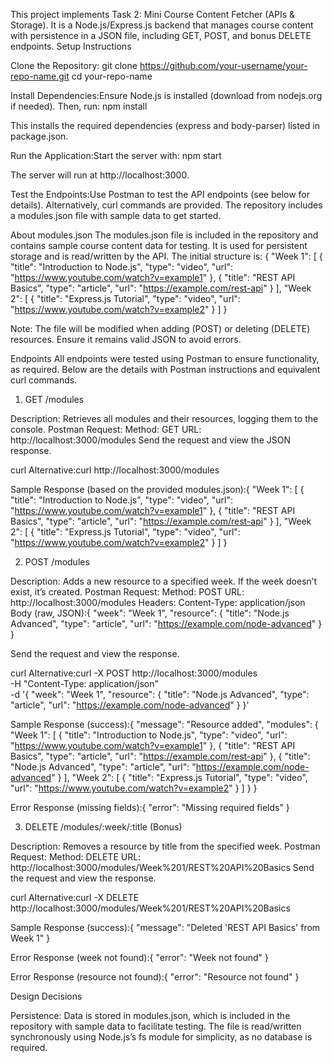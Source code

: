 This project implements Task 2: Mini Course Content Fetcher (APIs & Storage). It is a Node.js/Express.js backend that manages course content with persistence in a JSON file, including GET, POST, and bonus DELETE endpoints.
Setup Instructions

Clone the Repository:
git clone https://github.com/your-username/your-repo-name.git
cd your-repo-name


Install Dependencies:Ensure Node.js is installed (download from nodejs.org if needed). Then, run:
npm install

This installs the required dependencies (express and body-parser) listed in package.json.

Run the Application:Start the server with:
npm start

The server will run at http://localhost:3000.

Test the Endpoints:Use Postman to test the API endpoints (see below for details). Alternatively, curl commands are provided. The repository includes a modules.json file with sample data to get started.


About modules.json
The modules.json file is included in the repository and contains sample course content data for testing. It is used for persistent storage and is read/written by the API. The initial structure is:
{
  "Week 1": [
    {
      "title": "Introduction to Node.js",
      "type": "video",
      "url": "https://www.youtube.com/watch?v=example1"
    },
    {
      "title": "REST API Basics",
      "type": "article",
      "url": "https://example.com/rest-api"
    }
  ],
  "Week 2": [
    {
      "title": "Express.js Tutorial",
      "type": "video",
      "url": "https://www.youtube.com/watch?v=example2"
    }
  ]
}


Note: The file will be modified when adding (POST) or deleting (DELETE) resources. Ensure it remains valid JSON to avoid errors.

Endpoints
All endpoints were tested using Postman to ensure functionality, as required. Below are the details with Postman instructions and equivalent curl commands.
1. GET /modules

Description: Retrieves all modules and their resources, logging them to the console.
Postman Request:
Method: GET
URL: http://localhost:3000/modules
Send the request and view the JSON response.


curl Alternative:curl http://localhost:3000/modules


Sample Response (based on the provided modules.json):{
  "Week 1": [
    {
      "title": "Introduction to Node.js",
      "type": "video",
      "url": "https://www.youtube.com/watch?v=example1"
    },
    {
      "title": "REST API Basics",
      "type": "article",
      "url": "https://example.com/rest-api"
    }
  ],
  "Week 2": [
    {
      "title": "Express.js Tutorial",
      "type": "video",
      "url": "https://www.youtube.com/watch?v=example2"
    }
  ]
}



2. POST /modules

Description: Adds a new resource to a specified week. If the week doesn’t exist, it’s created.
Postman Request:
Method: POST
URL: http://localhost:3000/modules
Headers: Content-Type: application/json
Body (raw, JSON):{
  "week": "Week 1",
  "resource": {
    "title": "Node.js Advanced",
    "type": "article",
    "url": "https://example.com/node-advanced"
  }
}


Send the request and view the response.


curl Alternative:curl -X POST http://localhost:3000/modules \
-H "Content-Type: application/json" \
-d '{
  "week": "Week 1",
  "resource": {
    "title": "Node.js Advanced",
    "type": "article",
    "url": "https://example.com/node-advanced"
  }
}'


Sample Response (success):{
  "message": "Resource added",
  "modules": {
    "Week 1": [
      {
        "title": "Introduction to Node.js",
        "type": "video",
        "url": "https://www.youtube.com/watch?v=example1"
      },
      {
        "title": "REST API Basics",
        "type": "article",
        "url": "https://example.com/rest-api"
      },
      {
        "title": "Node.js Advanced",
        "type": "article",
        "url": "https://example.com/node-advanced"
      }
    ],
    "Week 2": [
      {
        "title": "Express.js Tutorial",
        "type": "video",
        "url": "https://www.youtube.com/watch?v=example2"
      }
    ]
  }
}


Error Response (missing fields):{
  "error": "Missing required fields"
}



3. DELETE /modules/:week/:title (Bonus)

Description: Removes a resource by title from the specified week.
Postman Request:
Method: DELETE
URL: http://localhost:3000/modules/Week%201/REST%20API%20Basics
Send the request and view the response.


curl Alternative:curl -X DELETE http://localhost:3000/modules/Week%201/REST%20API%20Basics


Sample Response (success):{
  "message": "Deleted 'REST API Basics' from Week 1"
}


Error Response (week not found):{
  "error": "Week not found"
}


Error Response (resource not found):{
  "error": "Resource not found"
}



Design Decisions

Persistence: Data is stored in modules.json, which is included in the repository with sample data to facilitate testing. The file is read/written synchronously using Node.js’s fs module for simplicity, as no database is required.
